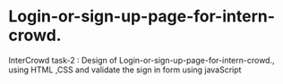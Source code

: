 # Login-or-sign-up-page-for-intern-crowd.
InterCrowd task-2 : Design of Login-or-sign-up-page-for-intern-crowd., using HTML ,CSS and validate the sign in form using javaScript
